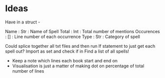 # Ideas


Have in a struct -

Name        : Str : Name of Spell
Total       : Int : Total number of mentions
Occurences  : []  : Line number of each occurrence
Type        : Str : Category of spell


Could splice together all txt files and then run
If statement to just get each spell out? Import as set and check if in
Find a list of all spells!

- Keep a note which lines each book start and end on
- Visualisation is just a matter of making dot on percentage of total number of lines
